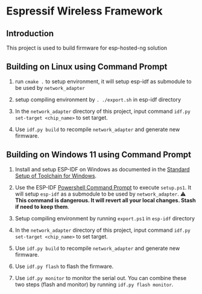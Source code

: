 # Espressif Wireless Framework

## Introduction

This project is used to build firmware for esp-hosted-ng solution

## Building on Linux using Command Prompt

1. run `cmake .` to setup environment, it will setup esp-idf as submodule to be used by `network_adapter`

2. setup compiling environment by `. ./export.sh` in esp-idf directory

3. In the `network_adapter` directory of this project, input command `idf.py set-target <chip_name>` to set target.

4. Use `idf.py build` to recompile `network_adapter` and generate new firmware.

## Building on Windows 11 using Command Prompt

1. Install and setup ESP-IDF on Windows as documented in the [Standard Setup of Toolchain for
Windows](https://docs.espressif.com/projects/esp-idf/en/latest/esp32/get-started/windows-setup.html).

2. Use the ESP-IDF [Powershell Command
Prompt](https://docs.espressif.com/projects/esp-idf/en/latest/esp32/get-started/windows-setup.html#using-the-command-prompt) to execute `setup.ps1`. It will setup `esp-idf` as a submodule to be used by `network_adapter`.
:warning: **This command is dangerous. It will revert all your local changes. Stash if need to keep them**.

3. Setup compiling environment by running `export.ps1` in `esp-idf`
directory

4. In the `network_adapter` directory of this project, input command
`idf.py set-target <chip_name>` to set target.

5. Use `idf.py build` to recompile `network_adapter` and generate new
firmware.

6. Use `idf.py flash` to flash the firmware.

7. Use `idf.py monitor` to monitor the serial out. You can combine
these two steps (flash and monitor) by running `idf.py flash monitor`.
